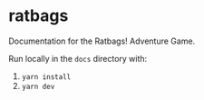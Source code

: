 # ratbags

Documentation for the Ratbags! Adventure Game.

Run locally in the `docs` directory with:
1. `yarn install`
2. `yarn dev` 
